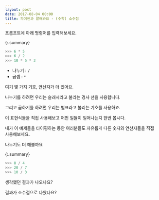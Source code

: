 ```yaml
---
layout: post
date: 2017-08-04 00:00
title: 파이썬과 말해봐요 - (수학) 소수점
---
```


프롬프트에 아래 명령어를 입력해보세요.

{:.summary}
```python
>>> 6 * 5
>>> 6 / 2
>>> 10 * 5 * 3
```
* 나누기 : `/`
* 곱셉 : `*`

여기 몇 가지 기호, 연산자가 더 있어요.

나누기를 하려면 우리는 슬래시라고 불리는 경사 선을 사용합니다. 

그리고 곱하기를 하려면 우리는 별표라고 불리는 기호를 사용하죠. 

이 표현식들을 직접 사용해보고 어떤 일들이 일어나는지 한번 봅시다. 

내가 이 예제들을 타이핑하는 동안 여러분들도 자유롭게 다른 숫자와 연산자들을 직접 사용해보세요. 

나누기도 더 해볼까요 

{:.summary}
```python
>>> 8 / 4
>>> 20 / 7
>>> 10 / 3
```

생각했던 결과가 나오나요?

결과가 소수점으로 나왔나요? 

